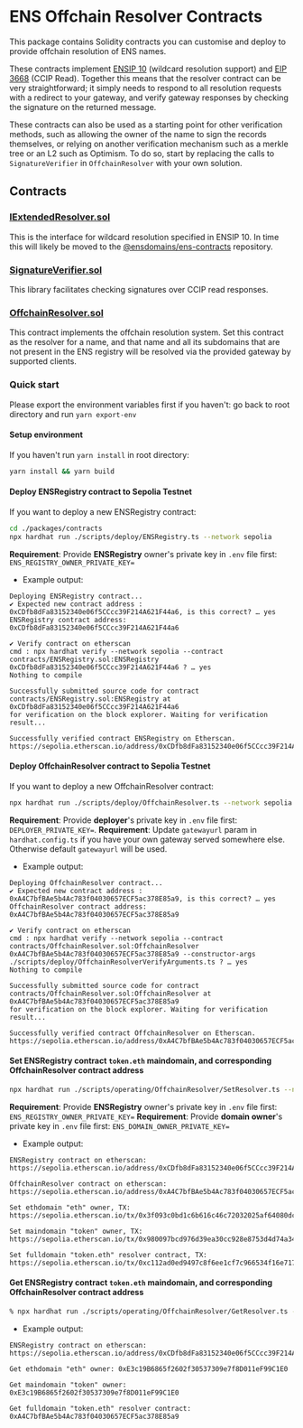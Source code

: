 # ENS Offchain Resolver Contracts

This package contains Solidity contracts you can customise and deploy to provide offchain resolution of ENS names.

These contracts implement [ENSIP 10](https://docs.ens.domains/ens-improvement-proposals/ensip-10-wildcard-resolution) (wildcard resolution support) and [EIP 3668](https://eips.ethereum.org/EIPS/eip-3668) (CCIP Read). Together this means that the resolver contract can be very straightforward; it simply needs to respond to all resolution requests with a redirect to your gateway, and verify gateway responses by checking the signature on the returned message.

These contracts can also be used as a starting point for other verification methods, such as allowing the owner of the name to sign the records themselves, or relying on another verification mechanism such as a merkle tree or an L2 such as Optimism. To do so, start by replacing the calls to `SignatureVerifier` in `OffchainResolver` with your own solution.

## Contracts

### [IExtendedResolver.sol](contracts/IExtendedResolver.sol)

This is the interface for wildcard resolution specified in ENSIP 10. In time this will likely be moved to the [@ensdomains/ens-contracts](https://github.com/ensdomains/ens-contracts) repository.

### [SignatureVerifier.sol](contracts/SignatureVerifier.sol)

This library facilitates checking signatures over CCIP read responses.

### [OffchainResolver.sol](contracts/OffchainResolver.sol)

This contract implements the offchain resolution system. Set this contract as the resolver for a name, and that name and all its subdomains that are not present in the ENS registry will be resolved via the provided gateway by supported clients.

### Quick start

Please export the environment variables first if you haven't: go back to root directory and run `yarn export-env`

#### Setup environment

If you haven't run `yarn install` in root directory:

```bash
yarn install && yarn build
```

#### Deploy ENSRegistry contract to Sepolia Testnet

If you want to deploy a new ENSRegistry contract:

```bash
cd ./packages/contracts
npx hardhat run ./scripts/deploy/ENSRegistry.ts --network sepolia
```

**Requirement**: Provide **ENSRegistry** owner's private key in `.env` file first: `ENS_REGISTRY_OWNER_PRIVATE_KEY=`

-   Example output:

```
Deploying ENSRegistry contract...
✔ Expected new contract address : 0xCDfb8dFa83152340e06f5CCcc39F214A621F44a6, is this correct? … yes
ENSRegistry contract address: 0xCDfb8dFa83152340e06f5CCcc39F214A621F44a6

✔ Verify contract on etherscan
cmd : npx hardhat verify --network sepolia --contract contracts/ENSRegistry.sol:ENSRegistry 0xCDfb8dFa83152340e06f5CCcc39F214A621F44a6 ? … yes
Nothing to compile

Successfully submitted source code for contract
contracts/ENSRegistry.sol:ENSRegistry at 0xCDfb8dFa83152340e06f5CCcc39F214A621F44a6
for verification on the block explorer. Waiting for verification result...

Successfully verified contract ENSRegistry on Etherscan.
https://sepolia.etherscan.io/address/0xCDfb8dFa83152340e06f5CCcc39F214A621F44a6#code
```

#### Deploy OffchainResolver contract to Sepolia Testnet

If you want to deploy a new OffchainResolver contract:

```bash
npx hardhat run ./scripts/deploy/OffchainResolver.ts --network sepolia
```

**Requirement**: Provide **deployer**'s private key in `.env` file first: `DEPLOYER_PRIVATE_KEY=`.
**Requirement**: Update `gatewayurl` param in `hardhat.config.ts` if you have your own gateway served somewhere else. Otherwise default `gatewayurl` will be used.

-   Example output:

```
Deploying OffchainResolver contract...
✔ Expected new contract address : 0xA4C7bfBAe5b4Ac783f04030657ECF5ac378E85a9, is this correct? … yes
OffchainResolver contract address: 0xA4C7bfBAe5b4Ac783f04030657ECF5ac378E85a9

✔ Verify contract on etherscan
cmd : npx hardhat verify --network sepolia --contract contracts/OffchainResolver.sol:OffchainResolver 0xA4C7bfBAe5b4Ac783f04030657ECF5ac378E85a9 --constructor-args ./scripts/deploy/OffchainResolverVerifyArguments.ts ? … yes
Nothing to compile

Successfully submitted source code for contract
contracts/OffchainResolver.sol:OffchainResolver at 0xA4C7bfBAe5b4Ac783f04030657ECF5ac378E85a9
for verification on the block explorer. Waiting for verification result...

Successfully verified contract OffchainResolver on Etherscan.
https://sepolia.etherscan.io/address/0xA4C7bfBAe5b4Ac783f04030657ECF5ac378E85a9#code
```

#### Set ENSRegistry contract `token.eth` maindomain, and corresponding OffchainResolver contract address

```bash
npx hardhat run ./scripts/operating/OffchainResolver/SetResolver.ts --network sepolia
```

**Requirement**: Provide **ENSRegistry** owner's private key in `.env` file first: `ENS_REGISTRY_OWNER_PRIVATE_KEY=`
**Requirement**: Provide **domain owner**'s private key in `.env` file first: `ENS_DOMAIN_OWNER_PRIVATE_KEY=`

-   Example output:

```
ENSRegistry contract on etherscan: https://sepolia.etherscan.io/address/0xCDfb8dFa83152340e06f5CCcc39F214A621F44a6

OffchainResolver contract on etherscan: https://sepolia.etherscan.io/address/0xA4C7bfBAe5b4Ac783f04030657ECF5ac378E85a9

Set ethdomain "eth" owner, TX: https://sepolia.etherscan.io/tx/0x3f093c0bd1c6b616c46c72032025af64080dcd193c85e615446e84d9eacee52d

Set maindomain "token" owner, TX: https://sepolia.etherscan.io/tx/0x980097bcd976d39ea30cc928e8753d4d74a349f7db5a04c16711096f02b94e9a

Set fulldomain "token.eth" resolver contract, TX: https://sepolia.etherscan.io/tx/0xc112ad0ed9497c8f6ee1cf7c966534f16e717d351285cce218f624b97fc5d352
```

#### Get ENSRegistry contract `token.eth` maindomain, and corresponding OffchainResolver contract address

```bash
% npx hardhat run ./scripts/operating/OffchainResolver/GetResolver.ts --network sepolia
```

-   Example output:

```
ENSRegistry contract on etherscan: https://sepolia.etherscan.io/address/0xCDfb8dFa83152340e06f5CCcc39F214A621F44a6

Get ethdomain "eth" owner: 0xE3c19B6865f2602f30537309e7f8D011eF99C1E0

Get maindomain "token" owner: 0xE3c19B6865f2602f30537309e7f8D011eF99C1E0

Get fulldomain "token.eth" resolver contract: 0xA4C7bfBAe5b4Ac783f04030657ECF5ac378E85a9
```
